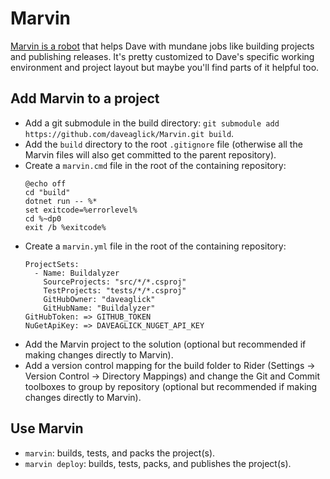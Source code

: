 # Marvin
[Marvin is a robot](https://en.wikipedia.org/wiki/Marvin_the_Paranoid_Android) that helps Dave with mundane jobs like building projects and publishing releases. It's pretty customized to Dave's specific working environment and project layout but maybe you'll find parts of it helpful too.

## Add Marvin to a project

- Add a git submodule in the build directory: `git submodule add https://github.com/daveaglick/Marvin.git build`.
- Add the `build` directory to the root `.gitignore` file (otherwise all the Marvin files will also get committed to the parent repository).
- Create a `marvin.cmd` file in the root of the containing repository:
  ```
  @echo off
  cd "build"
  dotnet run -- %*
  set exitcode=%errorlevel%
  cd %~dp0
  exit /b %exitcode%
  ```
- Create a `marvin.yml` file in the root of the containing repository:
  ```
  ProjectSets:
    - Name: Buildalyzer
      SourceProjects: "src/*/*.csproj"
      TestProjects: "tests/*/*.csproj"
      GitHubOwner: "daveaglick"
      GitHubName: "Buildalyzer"
  GitHubToken: => GITHUB_TOKEN
  NuGetApiKey: => DAVEAGLICK_NUGET_API_KEY
  ```
- Add the Marvin project to the solution (optional but recommended if making changes directly to Marvin).
- Add a version control mapping for the build folder to Rider (Settings -> Version Control -> Directory Mappings) and change the Git and Commit toolboxes to group by repository (optional but recommended if making changes directly to Marvin).

## Use Marvin

- `marvin`: builds, tests, and packs the project(s).
- `marvin deploy`: builds, tests, packs, and publishes the project(s).